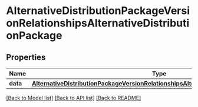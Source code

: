 # AlternativeDistributionPackageVersionRelationshipsAlternativeDistributionPackage

## Properties
Name | Type | Description | Notes
------------ | ------------- | ------------- | -------------
**data** | [**AlternativeDistributionPackageVersionRelationshipsAlternativeDistributionPackageData**](AlternativeDistributionPackageVersionRelationshipsAlternativeDistributionPackageData.md) |  | [optional] 

[[Back to Model list]](../README.md#documentation-for-models) [[Back to API list]](../README.md#documentation-for-api-endpoints) [[Back to README]](../README.md)


